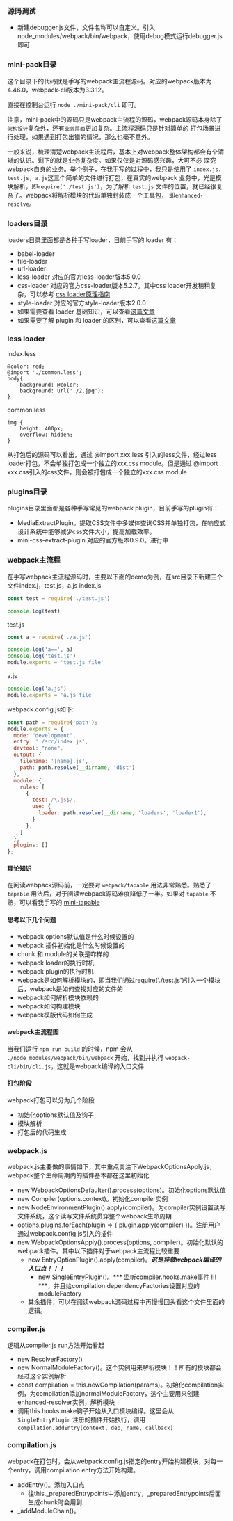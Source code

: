 ### 源码调试
- 新建debugger.js文件，文件名称可以自定义。引入node_modules/webpack/bin/webpack，使用debug模式运行debugger.js即可

### mini-pack目录
这个目录下的代码就是手写的webpack主流程源码。对应的webpack版本为4.46.0，webpack-cli版本为3.3.12。

直接在控制台运行 `node ./mini-pack/cli` 即可。

注意，mini-pack中的源码只是webpack主流程的源码，webpack源码本身除了`架构设计`复杂外，还有`业务层面`更加复杂。主流程源码只是针对简单的
打包场景进行处理，如果遇到打包出错的情况，那么也毫不意外。

一般来说，梳理清楚webpack主流程后，基本上对webpack整体架构都会有个清晰的认识。剩下的就是业务复杂度。如果仅仅是对源码感兴趣，大可不必
深究webpack自身的业务。举个例子，在我手写的过程中，我只是使用了 `index.js`，`test.js`，`a.js`这三个简单的文件进行打包，在真实的webpack
业务中，光是模块解析，即`require('./test.js')`，为了解析 `test.js` 文件的位置，就已经很复杂了。webpack将解析模块的代码单独封装成一个工具包，
即`enhanced-resolve`。

### loaders目录
loaders目录里面都是各种手写loader，目前手写的 loader 有：
- babel-loader
- file-loader
- url-loader
- less-loader 对应的官方less-loader版本5.0.0
- css-loader 对应的官方css-loader版本5.2.7。其中css loader开发稍稍复杂，可以参考 [css loader原理指南](https://github.com/lizuncong/mini-webpack/blob/master/loaders/css-loader/readme.md)
- style-loader 对应的官方style-loader版本2.0.0
- 如果需要查看 loader 基础知识，可以查看[这篇文章](https://github.com/lizuncong/mini-webpack/blob/master/loaders/loader%E6%8C%87%E5%8D%97.md)
- 如果需要了解 plugin 和 loader 的区别，可以查看[这篇文章](https://github.com/lizuncong/Front-End-Development-Notes/blob/master/%E5%89%8D%E7%AB%AF%E7%9F%A5%E8%AF%86%E4%BD%93%E7%B3%BB(%E5%85%A8%E9%9D%A2)/webpack/loader%E5%92%8Cplugin%E7%9A%84%E5%8C%BA%E5%88%AB.md)

### less loader
index.less
```less
@color: red;
@import './common.less';
body{
    background: @color;
    background: url('./2.jpg');
}
```
common.less
```less
img {
    height: 400px;
    overflow: hidden;
}
```
从打包后的源码可以看出，通过 @import xxx.less 引入的less文件，经过less loader打包，不会单独打包成一个独立的xxx.css module。但是通过 @import xxx.css引入的css文件，则会被打包成一个独立的xxx.css module

### plugins目录
plugins目录里面都是各种手写常见的webpack plugin，目前手写的plugin有：
- MediaExtractPlugin。提取CSS文件中多媒体查询CSS并单独打包，在响应式设计系统中能够减少css文件大小，提高加载效率。
- mini-css-extract-plugin 对应的官方版本0.9.0。进行中


### webpack主流程
在手写webpack主流程源码时，主要以下面的demo为例，在src目录下新建三个文件index.j，test.js，a.js
index.js
```javascript
const test = require('./test.js')

console.log(test)
```
test.js
```javascript
const a = require('./a.js')

console.log('a==', a)
console.log('test.js')
module.exports = 'test.js file'
```
a.js
```javascript
console.log('a.js')
module.exports = 'a.js file'
```

webpack.config.js如下:
```javascript
const path = require('path');
module.exports = {
  mode: "development",
  entry: './src/index.js',
  devtool: "none",
  output: {
    filename: '[name].js',
    path: path.resolve(__dirname, 'dist')
  },
  module: {
    rules: [
      {
        test: /\.js$/,
        use: {
          loader: path.resolve(__dirname, 'loaders', 'loader1'),
        }
      },
    ]
  },
  plugins: []
};
```

#### 理论知识
在阅读webpack源码前，一定要对 `webpack/tapable` 用法非常熟悉。熟悉了 `tapable` 用法后，对于阅读webpack源码难度降低了一半。如果对 `tapable`
不熟，可以看我手写的 [mini-tapable](https://github.com/lizuncong/mini-tapable)

#### 思考以下几个问题
- webpack options默认值是什么时候设置的
- webpack 插件初始化是什么时候设置的
- chunk 和 module的关联是咋样的
- webpack loader的执行时机
- webpack plugin的执行时机
- webpack是如何解析模块的，即当我们通过require('./test.js')引入一个模块后，webpack是如何查找对应的文件的
- webpack如何解析模块依赖的
- webpack如何构建模块
- webpack模版代码如何生成

#### webpack主流程图
当我们运行 `npm run build` 的时候，npm 会从 `./node_modules/webpack/bin/webpack` 开始，找到并执行 `webpack-cli/bin/cli.js`，这就是webpack编译的入口文件


#### 打包阶段
webpack打包可以分为几个阶段
- 初始化options默认值及钩子
- 模块解析
- 打包后的代码生成
### webpack.js
webpack.js主要做的事情如下，其中重点关注下WebpackOptionsApply.js，webpack整个生命周期内的插件基本都在这里初始化
- new WebpackOptionsDefaulter().process(options)。初始化options默认值
- new Compiler(options.context)。初始化compiler实例
- new NodeEnvironmentPlugin().apply(compiler)。为compiler实例设置读写文件系统，这个读写文件系统贯穿整个webpack生命周期
- options.plugins.forEach(plugin => { plugin.apply(compiler) })。注册用户通过webpack.config.js引入的插件
- new WebpackOptionsApply().process(options, compiler)。初始化默认的webpack插件。其中以下插件对于webpack主流程比较重要
  + new EntryOptionPlugin().apply(compiler)。***这是挂载webpack编译的入口点！！！***
    + new SingleEntryPlugin()。*** 监听compiler.hooks.make事件 !!! ***，并且给compilation.dependencyFactories设置对应的moduleFactory
  + 其余插件，可以在阅读webpack源码过程中再慢慢回头看这个文件里面的逻辑。


### compiler.js
逻辑从compiler.js run方法开始看起
- new ResolverFactory()
- new NormalModuleFactory()。这个实例用来解析模块！！所有的模块都会经过这个实例解析
- const compilation = this.newCompilation(params)。初始化compilation实例，为compilation添加normalModuleFactory，这个主要用来创建enhanced-resolver实例，解析模块
- 调用this.hooks.make钩子开始从入口模块编译。这里会从 `SingleEntryPlugin` 注册的插件开始执行，调用 	`compilation.addEntry(context, dep, name, callback)`

### compilation.js
webpack在打包时，会从webpack.config.js指定的entry开始构建模块，对每一个entry，调用compilation.entry方法开始构建。
- addEntry()。添加入口点
  + 往this._preparedEntrypoints中添加entry，_preparedEntrypoints后面生成chunk时会用到.
- _addModuleChain()。